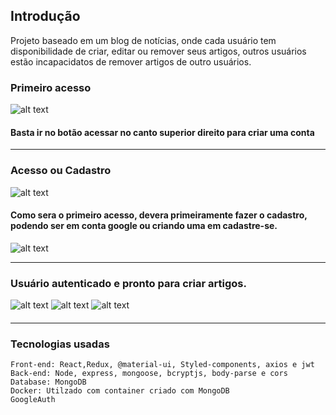 ## Introdução

Projeto baseado em um blog de notícias, onde cada usuário tem disponibilidade de criar, editar ou remover seus artigos, outros usuários estão incapacidatos de remover artigos de outro usuários.

### Primeiro acesso
![alt text](https://i.imgur.com/bmkxJ9V.png)

#### Basta ir no botão acessar no canto superior direito para criar uma conta
______________________________________________________________________________________________________

### Acesso ou Cadastro
![alt text](https://i.imgur.com/AMLWgJx.png)

#### Como sera o primeiro acesso, devera primeiramente fazer o cadastro, podendo ser em conta google ou criando uma em cadastre-se.
![alt text](https://i.imgur.com/Bc71BDD.png)
______________________________________________________________________________________________________

### Usuário autenticado e pronto para criar artigos.
![alt text](https://i.imgur.com/kgsXKEY.png)
![alt text](https://i.imgur.com/2d4rRdT.png)
![alt text](https://i.imgur.com/qifChDk.png)

#### 
______________________________________________________________________________________________________



### Tecnologias usadas
    Front-end: React,Redux, @material-ui, Styled-components, axios e jwt
    Back-end: Node, express, mongoose, bcryptjs, body-parse e cors
    Database: MongoDB
    Docker: Utilzado com container criado com MongoDB
    GoogleAuth
    


